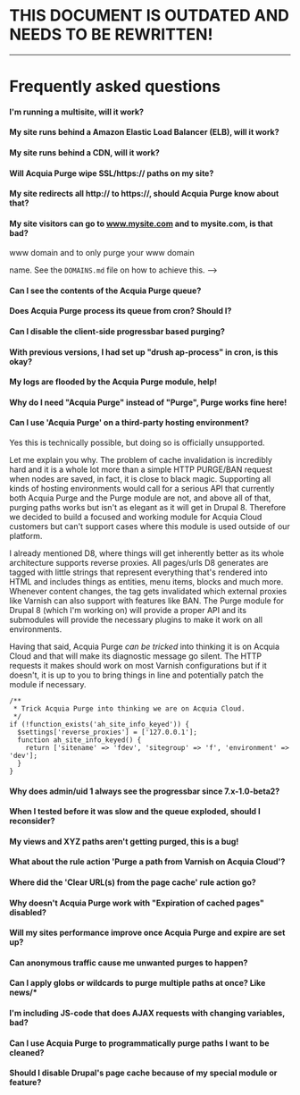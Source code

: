 [//]: # ( clear&&curl -s -F input_files[]=@FAQ.md -F from=markdown -F to=html http://c.docverter.com/convert|tail -n+11|head -n-2 )
[//]: # ( curl -s -F input_files[]=@FAQ.md -F from=markdown -F to=pdf http://c.docverter.com/convert>FAQ.pdf )

# THIS DOCUMENT IS OUTDATED AND NEEDS TO BE REWRITTEN!
---

#  Frequently asked questions

#### I'm running a multisite, will it work?
<!-- Yes but it needs configuration, see ``DOMAINS.md``. -->

#### My site runs behind a Amazon Elastic Load Balancer (ELB), will it work?
<!-- Yes it will work without any required action. ELBs spread the traffic across
your two load balancers active-active and ``acquia_purge`` always purges both
your primary as your passive load balancer. -->

#### My site runs behind a CDN, will it work?
<!-- That's hard to answer. Acquia Purge ensures that every single path that's
being purged from within Drupal will be wiped out of your two load balancers,
that ensures that the CDN's "origin" (Acquia's primary LB or ELB) is fresh
at all times. Acquia Purge doesn't actively wipe or purge anything on your CDN
of choice so you are dependent on how well it respects the ``Cache-Control``
header set by the pages Drupal generates. Extensive testing will be required. -->

#### Will Acquia Purge wipe SSL/https:// paths on my site?
<!-- Yes it will, once you added ``$conf['acquia_purge_https'] = TRUE;`` to your
``settings.php`` file. It is important to understand that just adding this
setting will DOUBLE the total amount of purging going on as http:// will also
see its paths purged, so you will need to monitor your site extra careful as the
queue can go up without getting purged fast enough. If the queue does go up
quickly, consider enabling cron processing (with 1-5 minute cron intervals) or
disable http:// purging as well, see ``INSTALL.md``. -->

#### My site redirects all http:// to https://, should Acquia Purge know about that?
<!-- Yes definitely, as that means that without your interference Acquia Purge will
continue to wipe http:// paths and essentially ends up double purging with
high queues and resource waste as result. By adding this to ``settings.php``:
``$conf['acquia_purge_http'] = FALSE;``, you essentially disable all http://
purging. -->

#### My site visitors can go to www.mysite.com and to mysite.com, is that bad?
<!-- Yes, at least I recommend against it. By default Acquia Purge will purge all
domains it detected including your www and your bare domain, the more domains
it has to purge the slower it will become. For SEO reasons it adds another
problem, being that all of your content is now available on the web via TWO
domains which might degrade the ratings of your site. It's best to use a
``.htaccess`` redirect from bare-->www domain and to only purge your www domain
name. See the ``DOMAINS.md`` file on how to achieve this. -->

#### Can I see the contents of the Acquia Purge queue?
<!-- You can at all times visit the status report page to see what the status of
the queue is and how many items are in it. Whenever it is "idle", it's safe to
assume a empty queue. You can print the full queue using "``drush ap-list``" -->

#### Does Acquia Purge process its queue from cron? Should I?
<!-- Not by default, as the client-side AJAX processor takes care of this. When you
are noticing big queue loads - for instance due heavy content processing from
within cron runs - it is possible to enable cron mode. You can enable it by
adding ``$conf['acquia_purge_cron'] = TRUE;`` to ``settings.php``. Once enabled,
it will contribute to speedy queue processing but doesn't replace other means
of processing. It is important - if you run cron through Drush - that the
``--uri`` parameter gets passed in and that it points to the right URL. -->

#### Can I disable the client-side progressbar based purging?
<!-- No, this is not possible. It serves as last resort when nothing else processed
the queue and takes processing out of the main HTTP requests, which helps to
assure a fast Drupal backend experience. However, it can be visually hidden by
revoking the 'purge on-screen' permission, or for every user including the
administrator with: ``$conf['acquia_purge_silentmode'] = TRUE;``. -->

#### With previous versions, I had set up "drush ap-process" in cron, is this okay?
<!-- It still works, though Acquia Purge now has a cleaner way by adding this to
your ``settings.php``: setting ``$conf['acquia_purge_cron'] = TRUE;``. The only use
case not to use the built-in cron processing, is when you need more granular
control over when processing happens. Defining every-minute cron rules that
call ``drush ap-process``, is considered better than relying on the built-in
cron mode as that would mean that all other modules run too which might cause
cache clears and other types of unwanted harm. -->

#### My logs are flooded by the Acquia Purge module, help!
<!-- I'm sorry about that. Logging is meant to help keep a trail for when things go
bad and also to confirm if things work, which is especially helpful for those
new to this module and still in the process of setting it up. But if your site
is running stable and fine with Acquia Purge it makes sense to reduce records
in your logs by setting ``$conf['acquia_purge_log_success'] = FALSE;``, which
will suppress reporting successful purges but it will still log any failure. -->

#### Why do I need "Acquia Purge" instead of "Purge", Purge works fine here!
<!-- The Purge module - written by co-Acquian Paul Krischer - has never been
designed specifically for Acquia Cloud and supporting it becomes more and
more difficult as our products change over time. In the future Purge will be
redesigned technology agnostic making it possible for this module to become
one of its "platform plugins" whilst sharing common infrastructure. In the
meanwhile the usage of purge on Acquia Cloud is discouraged. -->

#### Can I use 'Acquia Purge' on a third-party hosting environment?
Yes this is technically possible, but doing so is officially unsupported.

Let me explain you why. The problem of cache invalidation is incredibly hard
and it is a whole lot more than a simple HTTP PURGE/BAN request when nodes are
saved, in fact, it is close to black magic. Supporting all kinds of hosting
environments would call for a serious API that currently both Acquia Purge
and the Purge module are not, and above all of that, purging paths works but
isn't as elegant as it will get in Drupal 8. Therefore we decided to build a
focused and working module for Acquia Cloud customers but can't support cases
where this module is used outside of our platform.

I already mentioned D8, where things will get inherently better as its whole
architecture supports reverse proxies. All pages/urls D8 generates are tagged
with little strings that represent everything that's rendered into HTML and
includes things as entities, menu items, blocks and much more. Whenever
content changes, the tag gets invalidated which external proxies like Varnish
can also support with features like BAN. The Purge module for Drupal 8 (which
I'm working on) will provide a proper API and its submodules will provide the
necessary plugins to make it work on all environments.

Having that said, Acquia Purge *can be tricked* into thinking it is on Acquia
Cloud and that will make its diagnostic message go silent. The HTTP requests
it makes should work on most Varnish configurations but if it doesn't, it is
up to you to bring things in line and potentially patch the module if
necessary.

```
/**
 * Trick Acquia Purge into thinking we are on Acquia Cloud.
 */
if (!function_exists('ah_site_info_keyed')) {
  $settings['reverse_proxies'] = ['127.0.0.1'];
  function ah_site_info_keyed() {
    return ['sitename' => 'fdev', 'sitegroup' => 'f', 'environment' => 'dev'];
  }
}
```

#### Why does admin/uid 1 always see the progressbar since 7.x-1.0-beta2?
<!-- By default, only the 'purge on-screen' permission is consulted. This depends
on Drupal's permission system which always grants administrators access. It is
not recommended to use UID 0 to edit content, but if you insist, the processor
can be visually hidden - not disabled - with putting this into ``settings.php``:
``$conf['acquia_purge_silentmode'] = TRUE;``. -->

#### When I tested before it was slow and the queue exploded, should I reconsider?
<!-- Yes, absolutely! Before Acquia Purge was a official project there has long
been a branch called ``queuing-elb-support`` that many customers used. It was
the predecessor of the current queuing-based engine and worked but allowed too
many domains to be purged in combination with a deadly payload on Drupal's
queue table. That caused the database to crash and purges to be dreadfully
slow. As of 7.x-1.0-alpha2 the module processes up to 6 purges in parallel,
reduced the database payload drastically and as of version 7.x-1.0-alpha3
many built-in diagnostic tests protect sites against issues from the past. -->

#### My views and XYZ paths aren't getting purged, this is a bug!
<!-- The Acquia Purge module purges whatever it is being told to purge, either via
expire, a rule action or via custom code you wrote. The expire module has
the difficult task of detecting what pages need to be wiped based on changing
entities (nodes, taxonomy, menu items..) and does a quite good job for simple
sites. However, it can't just automatically detect your views or other custom
paths specific to your site and will therefore almost always miss pieces.

The Acquia Purge module exposes the rule action "Clear pages on Acquia Cloud"
which allows you to purge paths that weren't automatically cleared, for
instance a view you created on the path ``news`` or your contact form on the
path ``contact``. Although discouraged, it is also technically possible to use
tokens that generate full URLs (domains will get stripped off). -->

####  What about the rule action 'Purge a path from Varnish on Acquia Cloud'?
<!-- This is the original rule action that shipped with Acquia Purge prior to
version 7.x-1.0 and is still available but no longer recommended to be used,
on your site. The obsoleted rule action now maps its behavior to the new rule
action ``Clear pages on Acquia Cloud`` and therefore also supports URLs. If
your site has rules using the obsoleted rule, you will get periodic error
messages in your logs as it will be deleted in the future. -->

####  Where did the 'Clear URL(s) from the page cache' rule action go?
<!-- It got renamed and now gets reimplemented by the Acquia Purge module, as we
learned that it confused many users and was also less efficient as it mangled
paths through all of Expire's code. The rule got renamed into ``Clear pages on
Acquia Cloud`` and is the only one rule action you should use now. -->

#### Why doesn't Acquia Purge work with "Expiration of cached pages" disabled?
<!-- Because it will be ineffective. The main reason for implementing expire and
Acquia Purge is that you can increase the value of this setting up to many
hours, a day or even months. Once this setting is set to a high and sane value
all pages served by Drupal will be kept within Varnish as long as possible and
anonymous traffic won't ever cause your Drupal site to bootstrap leaving your
Acquia Cloud web servers available for other important resource needs like
editors and site administrators or cron for instance. -->

#### Will my sites performance improve once Acquia Purge and expire are set up?
<!-- Yes, drastically even once you've increased your "Expiration of cached pages"
setting to a high value (rather days than hours). The higher it is set, the
higher the time limit in the ``Cache-Control`` HTTP response header will be set.
That will make your Acquia Cloud site's Varnish instances keep the pages in
cache longer and frees up many PHP processing slots on your web servers. -->

#### Can anonymous traffic cause me unwanted purges to happen?
<!-- Acquia Purge will always *queue* pages that are requested purging by expire,
for instance articles when anonymous users commented on them. However, a
anonymous user will *never* trigger the AJAX-based client-side processor to
prevent misuse and exposing Acquia Purge as public DDOS-tool. That means that
comments and other anonymously queued paths will be purged as soon as a logged
in user triggers a purge or when "``drush ap-process``" is called. If this is a
limitation to you, please file a ticket and we will add a special permission. -->

#### Can I apply globs or wildcards to purge multiple paths at once? Like news/*
<!-- As of this moment this is not possible. There is a open feature request ticket
on https://drupal.org/node/2155319 and we really like to have this in but our
systems will have to be changed for it and Acquia Purge needs to be updated
once it becomes available in Varnish. -->

#### I'm including JS-code that does AJAX requests with changing variables, bad?
<!-- Yes, don't even consider doing this. It happens every once in a while that we
find a site that has a client-side script that contacts Drupal with ever
changing request URLs, e.g. ``/mycallback?t=1384274831``. Because both Varnish
and Drupal's page cache see the full absolute URL as the unique identifier to
base caching on, a randomly changing URL will continuously wake up your web
servers and could kill the performance of your site. -->

#### Can I use Acquia Purge to programmatically purge paths I want to be cleaned?
<!-- Yes, the module has been purely designed to purge things on Acquia Cloud and
to do it well! Its relation with the expire module is very thin for instance,
it receives paths and wraps those to its own publicly facing API functions.

You can queue items for purging like this:

```
$service = _acquia_purge_service();
$service->addPath('node/5?parameter');
$service->addPaths(array('news/section1', 'contact'));
```

If you run the code above as authenticated user during a web request (e.g.
not via Drush), it will trigger the AJAX processor for that users next page
load. However, if you want to process directly yourself, you can work a chunk
from the queue with this:

```
$service = _acquia_purge_service();
if ($service->lockAcquire()) {
  $service->process();
  $service->lockRelease();
}
```

The ``AcquiaPurgeService::process()`` call will run as long as PHP has resources
for and depends on Acquia Purge's internal capacity calculation. When it runs
from the CLI, it has a higher ``max_execution_time`` and will therefore process
much more at once, then it will when triggered through a web server.

You can always check upon the queue state by querying:

```
var_dump(_acquia_purge_service()->stats());
```
-->
#### Should I disable Drupal's page cache because of my special module or feature?
<!-- No, never. -->
